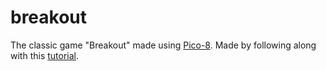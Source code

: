 
# breakout

The classic game "Breakout" made using [Pico-8](https://www.lexaloffle.com/pico-8.php). Made by following along with this [tutorial](https://www.youtube.com/playlist?list=PLea8cjCua_P0qjjiG8G5FBgqwpqMU7rBk).
